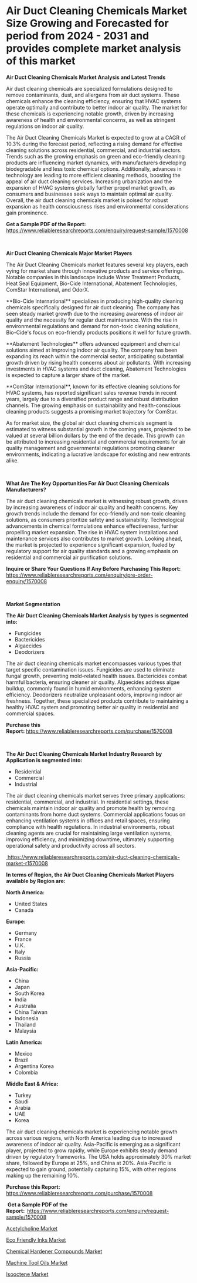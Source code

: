 <p><h1>Air Duct Cleaning Chemicals Market Size Growing and Forecasted for period from 2024 - 2031 and provides complete market analysis of this market</h1></p><p><strong>Air Duct Cleaning Chemicals Market Analysis and Latest Trends</strong></p>
<p><p>Air duct cleaning chemicals are specialized formulations designed to remove contaminants, dust, and allergens from air duct systems. These chemicals enhance the cleaning efficiency, ensuring that HVAC systems operate optimally and contribute to better indoor air quality. The market for these chemicals is experiencing notable growth, driven by increasing awareness of health and environmental concerns, as well as stringent regulations on indoor air quality.</p><p>The Air Duct Cleaning Chemicals Market is expected to grow at a CAGR of 10.3% during the forecast period, reflecting a rising demand for effective cleaning solutions across residential, commercial, and industrial sectors. Trends such as the growing emphasis on green and eco-friendly cleaning products are influencing market dynamics, with manufacturers developing biodegradable and less toxic chemical options. Additionally, advances in technology are leading to more efficient cleaning methods, boosting the appeal of air duct cleaning services. Increasing urbanization and the expansion of HVAC systems globally further propel market growth, as consumers and businesses seek ways to maintain optimal air quality. Overall, the air duct cleaning chemicals market is poised for robust expansion as health consciousness rises and environmental considerations gain prominence.</p></p>
<p><strong>Get a Sample PDF of the Report:&nbsp;</strong> <a href="https://www.reliableresearchreports.com/enquiry/request-sample/1570008?utm_campaign=10&utm_medium=2&utm_source=Github&utm_content=ia&utm_term=29122024&utm_id=air-duct-cleaning-chemicals">https://www.reliableresearchreports.com/enquiry/request-sample/1570008</a></p>
<p>&nbsp;</p>
<p><strong>Air Duct Cleaning Chemicals Major Market Players</strong></p>
<p><p>The Air Duct Cleaning Chemicals market features several key players, each vying for market share through innovative products and service offerings. Notable companies in this landscape include Water Treatment Products, Heat Seal Equipment, Bio-Cide International, Abatement Technologies, ComStar International, and OdorX.</p><p>**Bio-Cide International** specializes in producing high-quality cleaning chemicals specifically designed for air duct cleaning. The company has seen steady market growth due to the increasing awareness of indoor air quality and the necessity for regular duct maintenance. With the rise in environmental regulations and demand for non-toxic cleaning solutions, Bio-Cide's focus on eco-friendly products positions it well for future growth.</p><p>**Abatement Technologies** offers advanced equipment and chemical solutions aimed at improving indoor air quality. The company has been expanding its reach within the commercial sector, anticipating substantial growth driven by rising health concerns about air pollutants. With increasing investments in HVAC systems and duct cleaning, Abatement Technologies is expected to capture a larger share of the market.</p><p>**ComStar International**, known for its effective cleaning solutions for HVAC systems, has reported significant sales revenue trends in recent years, largely due to a diversified product range and robust distribution channels. The growing emphasis on sustainability and health-conscious cleaning products suggests a promising market trajectory for ComStar.</p><p>As for market size, the global air duct cleaning chemicals segment is estimated to witness substantial growth in the coming years, projected to be valued at several billion dollars by the end of the decade. This growth can be attributed to increasing residential and commercial requirements for air quality management and governmental regulations promoting cleaner environments, indicating a lucrative landscape for existing and new entrants alike.</p></p>
<p>&nbsp;</p>
<p><strong>What Are The Key Opportunities For Air Duct Cleaning Chemicals Manufacturers?</strong></p>
<p><p>The air duct cleaning chemicals market is witnessing robust growth, driven by increasing awareness of indoor air quality and health concerns. Key growth trends include the demand for eco-friendly and non-toxic cleaning solutions, as consumers prioritize safety and sustainability. Technological advancements in chemical formulations enhance effectiveness, further propelling market expansion. The rise in HVAC system installations and maintenance services also contributes to market growth. Looking ahead, the market is projected to experience significant expansion, fueled by regulatory support for air quality standards and a growing emphasis on residential and commercial air purification solutions.</p></p>
<p><strong>Inquire or Share Your Questions If Any Before Purchasing This Report:</strong> <a href="https://www.reliableresearchreports.com/enquiry/pre-order-enquiry/1570008?utm_campaign=10&utm_medium=2&utm_source=Github&utm_content=ia&utm_term=29122024&utm_id=air-duct-cleaning-chemicals">https://www.reliableresearchreports.com/enquiry/pre-order-enquiry/1570008</a></p>
<p>&nbsp;</p>
<p><strong>Market Segmentation</strong></p>
<p><strong>The Air Duct Cleaning Chemicals Market Analysis by types is segmented into:</strong></p>
<p><ul><li>Fungicides</li><li>Bactericides</li><li>Algaecides</li><li>Deodorizers</li></ul></p>
<p><p>The air duct cleaning chemicals market encompasses various types that target specific contamination issues. Fungicides are used to eliminate fungal growth, preventing mold-related health issues. Bactericides combat harmful bacteria, ensuring cleaner air quality. Algaecides address algae buildup, commonly found in humid environments, enhancing system efficiency. Deodorizers neutralize unpleasant odors, improving indoor air freshness. Together, these specialized products contribute to maintaining a healthy HVAC system and promoting better air quality in residential and commercial spaces.</p></p>
<p><strong>Purchase this Report:&nbsp;</strong><a href="https://www.reliableresearchreports.com/purchase/1570008?utm_campaign=10&utm_medium=2&utm_source=Github&utm_content=ia&utm_term=29122024&utm_id=air-duct-cleaning-chemicals">https://www.reliableresearchreports.com/purchase/1570008</a></p>
<p>&nbsp;</p>
<p><strong>The Air Duct Cleaning Chemicals Market Industry Research by Application is segmented into:</strong></p>
<p><ul><li>Residential</li><li>Commercial</li><li>Industrial</li></ul></p>
<p><p>The air duct cleaning chemicals market serves three primary applications: residential, commercial, and industrial. In residential settings, these chemicals maintain indoor air quality and promote health by removing contaminants from home duct systems. Commercial applications focus on enhancing ventilation systems in offices and retail spaces, ensuring compliance with health regulations. In industrial environments, robust cleaning agents are crucial for maintaining large ventilation systems, improving efficiency, and minimizing downtime, ultimately supporting operational safety and productivity across all sectors.</p></p>
<p><a href="https://www.reliableresearchreports.com/air-duct-cleaning-chemicals-market-r1570008?utm_campaign=10&utm_medium=2&utm_source=Github&utm_content=ia&utm_term=29122024&utm_id=air-duct-cleaning-chemicals">&nbsp;https://www.reliableresearchreports.com/air-duct-cleaning-chemicals-market-r1570008</a></p>
<p><strong>In terms of Region, the Air Duct Cleaning Chemicals Market Players available by Region are:</strong></p>
<p>
    <p> <strong> North America: </strong>
        <ul>
            <li>United States</li>
            <li>Canada</li>
        </ul>
        </p> 
    <p> <strong> Europe: </strong>
        <ul>
            <li>Germany</li>
            <li>France</li>
            <li>U.K.</li>
            <li>Italy</li>
            <li>Russia</li>
        </ul>
        </p> 
    <p> <strong> Asia-Pacific: </strong>
        <ul>
            <li>China</li>
            <li>Japan</li>
            <li>South Korea</li>
            <li>India</li>
            <li>Australia</li>
            <li>China Taiwan</li>
            <li>Indonesia</li>
            <li>Thailand</li>
            <li>Malaysia</li>
        </ul>
        </p> 
    <p> <strong> Latin America: </strong>
        <ul>
            <li>Mexico</li>
            <li>Brazil</li>
            <li>Argentina Korea</li>
            <li>Colombia</li>
        </ul>
        </p> 
    <p> <strong> Middle East & Africa: </strong>
        <ul>
            <li>Turkey</li>
            <li>Saudi</li>
            <li>Arabia</li>
            <li>UAE</li>
            <li>Korea</li>
        </ul>
    </p>
    </p>
<p><p>The air duct cleaning chemicals market is experiencing notable growth across various regions, with North America leading due to increased awareness of indoor air quality. Asia-Pacific is emerging as a significant player, projected to grow rapidly, while Europe exhibits steady demand driven by regulatory frameworks. The USA holds approximately 30% market share, followed by Europe at 25%, and China at 20%. Asia-Pacific is expected to gain ground, potentially capturing 15%, with other regions making up the remaining 10%.</p></p>
<p><strong>Purchase this Report: </strong><a href="https://www.reliableresearchreports.com/purchase/1570008?utm_campaign=10&utm_medium=2&utm_source=Github&utm_content=ia&utm_term=29122024&utm_id=air-duct-cleaning-chemicals">https://www.reliableresearchreports.com/purchase/1570008</a></p>
<p>&nbsp;<strong>Get a Sample PDF of the Report:&nbsp;&nbsp;</strong><a href="https://www.reliableresearchreports.com/enquiry/request-sample/1570008?utm_campaign=10&utm_medium=2&utm_source=Github&utm_content=ia&utm_term=29122024&utm_id=air-duct-cleaning-chemicals">https://www.reliableresearchreports.com/enquiry/request-sample/1570008</a></p>
<p><strong></strong></p>
<p><p><a href="https://github.com/ygfu6u/Market-Research-Report-List-1/blob/main/acetylcholine-market.md?utm_campaign=10&utm_medium=2&utm_source=Github&utm_content=ia&utm_term=29122024&utm_id=air-duct-cleaning-chemicals">Acetylcholine Market</a></p><p><a href="https://github.com/leopardmicheal7019/Market-Research-Report-List-1/blob/main/eco-friendly-inks-market.md?utm_campaign=10&utm_medium=2&utm_source=Github&utm_content=ia&utm_term=29122024&utm_id=air-duct-cleaning-chemicals">Eco Friendly Inks Market</a></p><p><a href="https://github.com/domoniqueluoma76/Market-Research-Report-List-1/blob/main/chemical-hardener-compounds-market.md?utm_campaign=10&utm_medium=2&utm_source=Github&utm_content=ia&utm_term=29122024&utm_id=air-duct-cleaning-chemicals">Chemical Hardener Compounds Market</a></p><p><a href="https://github.com/millionkaryn68/Market-Research-Report-List-1/blob/main/machine-tool-oils-market.md?utm_campaign=10&utm_medium=2&utm_source=Github&utm_content=ia&utm_term=29122024&utm_id=air-duct-cleaning-chemicals">Machine Tool Oils Market</a></p><p><a href="https://github.com/JubayerMia832/Market-Research-Report-List-1/blob/main/isooctene-market.md?utm_campaign=10&utm_medium=2&utm_source=Github&utm_content=ia&utm_term=29122024&utm_id=air-duct-cleaning-chemicals">Isooctene Market</a></p></p>